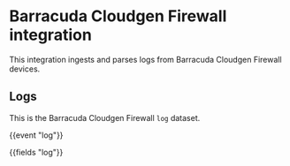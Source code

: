 # Barracuda Cloudgen Firewall integration

This integration ingests and parses logs from Barracuda Cloudgen Firewall devices.

## Logs

This is the Barracuda Cloudgen Firewall `log` dataset.

{{event "log"}}

{{fields "log"}}